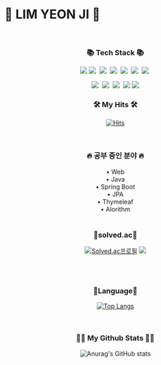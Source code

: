 <!-- ![header](https://capsule-render.vercel.app/api?type=wave&color=auto&height=300&section=header&text=Hello%20I'm%20Yeonjy&fontSize=60&animation=fadeIn) -->


# 🎃 LIM YEON JI 🎃

<br/>
<h3 align="center">📚 Tech Stack 📚</h3>
<p align="center">
  <img src="https://img.shields.io/badge/JAVA-007396?style=for-the-badge&logo=java&logoColor=white">
  <img src="https://img.shields.io/badge/SpringBoot-6DB33F?style=for-the-badge&logo=SpringBoot&logoColor=white"/></a>&nbsp 
  <img src="https://img.shields.io/badge/Mysql-E6B91E?style=for-the-badge&logo=MySql&logoColor=white"/></a>&nbsp
  <img src="https://img.shields.io/badge/AWS-232F3E?style=for-the-badge&logo=AmazonAWS&logoColor=white"/></a>&nbsp
  <img src="https://img.shields.io/badge/Thymeleaf-005F0F?style=for-the-badge&logo=Thymeleaf&logoColor=white"/></a>&nbsp
  <img src="https://img.shields.io/badge/Python-3776AB?style=for-the-badge&logo=Python&logoColor=white"/></a>&nbsp
  <img src="https://img.shields.io/badge/Ubuntu-E95428?style=for-the-badge&logo=Ubuntu&logoColor=white"/></a>&nbsp
</p>
<p align="center">
  <img src="https://img.shields.io/badge/Mysql-E6B91E?style=for-the-badge&logo=MySql&logoColor=white"/></a>&nbsp
  <img src="https://img.shields.io/badge/MariaDB-003545?style=for-the-badge&logo=MariaDB&logoColor=white"/></a>&nbsp
  <img src="https://img.shields.io/badge/C-A8B9CC?style=for-the-badge&logo=C&logoColor=white"/></a>&nbsp
  <img src="https://img.shields.io/badge/bootstrap-7952B3?style=for-the-badge&logo=bootstrap&logoColor=white">
  <img src="https://img.shields.io/badge/html-E34F26?style=for-the-badge&logo=html5&logoColor=white">
</p>




<h3 align="center">🛠️ My Hits 🛠️</h3>


<div align=center>
  
[![Hits](https://hits.seeyoufarm.com/api/count/incr/badge.svg?url=https%3A%2F%2Fgithub.com%2Fyeonjy&count_bg=%2322D1E5&title_bg=%23555555&icon=&icon_color=%23E7E7E7&title=hits&edge_flat=false)](https://hits.seeyoufarm.com)

</div>

<br/>

<h3 align="center">🔥 공부 중인 분야 🔥</h3>
<div align=center>
•  Web <br/>
•  Java <br/>
•  Spring Boot <br/>
•  JPA <br/>
• Thymeleaf <br/>
• Alorithm <br/>
</div>

<br/>
<div align=center>
<h3>🏅solved.ac🏅</h3>

  [![Solved.ac프로필](http://mazassumnida.wtf/api/v2/generate_badge?boj=on_your_mark)](https://solved.ac/on_your_mark)
  <img src="http://mazandi.herokuapp.com/api?handle=on_your_mark&theme=cold"/>
</div>

<br/>
<br/>

<div align=center>
<h3>🥰Language🥰</h3>
  
[![Top Langs](https://github-readme-stats.vercel.app/api/top-langs/?username=yeonjy&langs_count=8)](https://github.com/yeonjy/github-readme-stats)

</div>

<br/>  
<h3 align="center">👩‍💻 My Github Stats 👩‍💻</h3>
<div align=center>
  
![Anurag's GitHub stats](https://github-readme-stats.vercel.app/api?username=yeonjy&show_icons=true&theme=radical)

</div>

<!--
**yeonjy/yeonjy** is a ✨ _special_ ✨ repository because its `README.md` (this file) appears on your GitHub profile.

Here are some ideas to get you started:

- 🔭 I’m currently working on ...
- 🌱 I’m currently learning ...
- 👯 I’m looking to collaborate on ...
- 🤔 I’m looking for help with ...
- 💬 Ask me about ...
- 📫 How to reach me: ...
- 😄 Pronouns: ...
- ⚡ Fun fact: ...
-->
